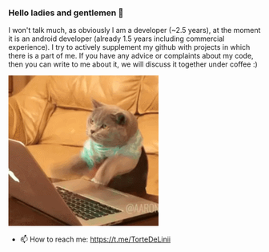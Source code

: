 ### Hello ladies and gentlemen 👋
I won't talk much, as obviously I am a developer (~2.5 years), at the moment it is an android developer (already 1.5 years including commercial experience). I try to actively supplement my github with projects in which there is a part of me. If you have any advice or complaints about my code, then you can write to me about it, we will discuss it together under coffee :)

<img src="./cat.gif" alt="Like me" width="300" height="300">

- 📫 How to reach me: https://t.me/TorteDeLinii




